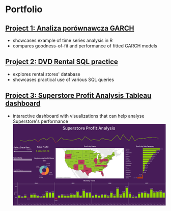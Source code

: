 # Portfolio

## [Project 1: Analiza porównawcza GARCH](https://github.com/p1olem/sql-projects/blob/main/dvd-rental-practice.sql) 
- showcases example of time series analysis in R
- compares goodness-of-fit and performance of fitted GARCH models

## [Project 2: DVD Rental SQL practice](https://github.com/p1olem/r-projects/tree/main/GARCH%20practice) 
- explores rental stores' database  
- showcases practical use of various SQL queries

## [Project 3: Superstore Profit Analysis Tableau dashboard](https://public.tableau.com/app/profile/piotr.l/viz/SuperstoreProfitAnalysis_17009516963900/Dashboard)
- intaractive dashboard with visualizations that can help analyse Superstore's performance
![Superstore dashboard](/images/Superstore%20dashboard.png)
